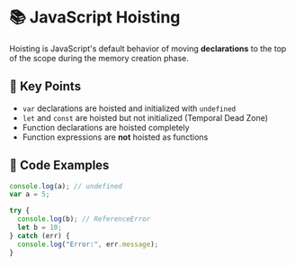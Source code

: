 # 📚 JavaScript Hoisting

Hoisting is JavaScript's default behavior of moving **declarations** to the top of the scope during the memory creation phase.

## 🔑 Key Points

- `var` declarations are hoisted and initialized with `undefined`
- `let` and `const` are hoisted but not initialized (Temporal Dead Zone)
- Function declarations are hoisted completely
- Function expressions are **not** hoisted as functions

## 📌 Code Examples

```js
console.log(a); // undefined
var a = 5;

try {
  console.log(b); // ReferenceError
  let b = 10;
} catch (err) {
  console.log("Error:", err.message);
}
